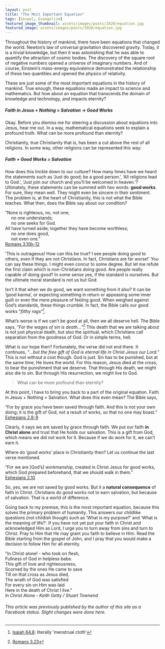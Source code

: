 ```yaml
---
layout: post
title: "The Most Important Equation"
tags: [Gospel, Evangelism]
featured_image_thumbnail: assets/images/posts/2020/equation.jpg
featured_image: assets/images/posts/2020/equation.jpg
---
```

Throughout the history of mankind, there have been equations that changed the world. Newton’s law of universal gravitation discovered gravity. Today, it is a trivial knowledge, but then it was astonishing that he was able to quantify the attraction of cosmic bodies. The discovery of the square root of negative numbers opened a universe of imaginary numbers. And of course, Einstein’s mass-energy equivalence demonstrated the relationship of these two quantities and opened the physics of relativity.

<!--more-->

These are just some of the most important equations in the history of mankind. True enough, these equations made an impact to science and mathematics. But how about an equation that transcends the domain of knowledge and technology, and impacts eternity?

##### Faith in Jesus + Nothing = Salvation → Good Works

Okay. Before you dismiss me for steering a discussion about equations into Jesus, hear me out. In a way, mathematical equations seek to explain a profound truth. What can be more profound than eternity?

Christianity, true Christianity that is, has been a cut above the rest of all religions. In some way, other religions can be represented this way:

##### Faith + Good Works = Salvation

How does this trickle down to our culture? How many times have we heard the statements such as ‘Just do good; be a good person.’, ‘All religions lead to God.’, ‘Just join our church and you’ll be welcomed in heaven.’? Ultimately, these statements can be summed with two words: **good works**. For sure, they mean well. They might even be sincere in their sentiment. The problem is, at the heart of Christianity, this is not what the Bible teaches. What then, does the Bible say about our condition?

“None is righteous, no, not one;<br>&nbsp;&nbsp;&nbsp;&nbsp;
no one understands;<br>&nbsp;&nbsp;&nbsp;&nbsp;
no one seeks for God.<br>
All have turned aside; together they have become worthless;<br>&nbsp;&nbsp;&nbsp;&nbsp;
no one does good,<br>&nbsp;&nbsp;&nbsp;&nbsp;
not even one.”<br>[Romans 3.10b-12](https://biblia.com/bible/esv/romans/3/10-12)

'This is outrageous! How can this be true? I see people doing good to others, even if they are not Christians. In fact, Christians are far worse!' You can say these things. I might even concur to some degree. But let me refute the first claim which is non-Christians doing good. Are people really capable of doing good? In some sense yes, if the standard is ourselves. But the ultimate moral standard is not us but God.

Isn’t it that when we do good, we want something from it also? It can be ‘good karma’, or expecting something in return or appeasing some inner guilt or even the mere pleasure of feeling good. When weighed against God’s standards, these things crumble. In fact, the Bible calls our good works “*filthy rags*“[^1].

What’s worse is if we can’t be good at all, then we all deserve hell. The Bible says, “*For the wages of sin is death…*”[^2] This death that we are talking about is not just  physical death, but also the spiritual, which Christians call separation from the goodness of God. Or in simple terms, hell.

What is our hope then? Fortunately, the verse did not end there. It continues, “*...but the free gift of God is eternal life in Christ Jesus our Lord.*” This is not without a cost though. God is just. Sin has to be punished, but at the same time, He loves the world. For this reason, Jesus died at the cross, to bear the punishment that we deserve. That through His death, we might also die to sin. But through His resurrection, we might live to God.

> What can be more profound than eternity?

At this point, I have to bring you back to a part of the original equation. Faith in Jesus + Nothing = Salvation. What does this even mean? The Bible says,

“For by grace you have been saved through faith. And this is not your own doing; it is the gift of God, not a result of works, so that no one may boast.”<br>[Ephesians 2.8-9](https://biblia.com/bible/esv/ephesians/2/8-9)

Clearly, it says we are saved by grace through faith. We put our faith **in Christ alone** and trust that He holds our salvation. This is a gift from God, which means we did not work for it. Because if we do work for it, we can’t earn it.

Where do ‘good works’ place in Christianity then? Let us continue the last verse mentioned.

“For we are [God’s] workmanship, created in Christ Jesus for good works, which God prepared beforehand, that we should walk in them.”<br>[Ephesians 2.10](https://biblia.com/bible/esv/ephesians/2/10)

So, yes, we are not saved by good works. But it a **natural consequence** of faith in Christ. Christians do good works not to earn salvation, but because of salvation. That is a world of difference.

Going back to my premise, this is the most important equation, because this solves the primary problem of humanity. This answers our childlike questions (not childish though) such as ‘What is my purpose?’ and ‘What is the meaning of life?’. If you have not yet put your faith in Christ and acknowledged Him as Lord, I urge you to turn away from sins and turn to Christ. Pray to Him that He may grant you faith to believe in Him. Read the Bible starting from the gospel of John, and I pray that you would make a decision to follow Him for all eternity.

"In Christ alone! - who took on flesh,<br>
Fullness of God in helpless babe.<br>
This gift of love and righteousness,<br>
Scorned by the ones He came to save<br>
Till on that cross as Jesus died,<br>
The wrath of God was satisfied<br>
For every sin on Him was laid<br>
Here in the death of Christ I live."<br>
*In Christ Alone - Keith Getty / Stuart Townend*

[^1]: [Isaiah 64.6](https://biblia.com/bible/niv/isaiah/64/6): literally 'menstrual cloth'
[^2]: [Romans 3.23](https://biblia.com/bible/esv/romans/3/23)


###### This article was previously published by the author of this site as a Facebook status. Slight changes were done here.
